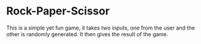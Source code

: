 # Rock-Paper-Scissor
This is a simple yet fun game, it takes two inputs, one from the user and the other is randomly generated.
It then gives the result of the game.
